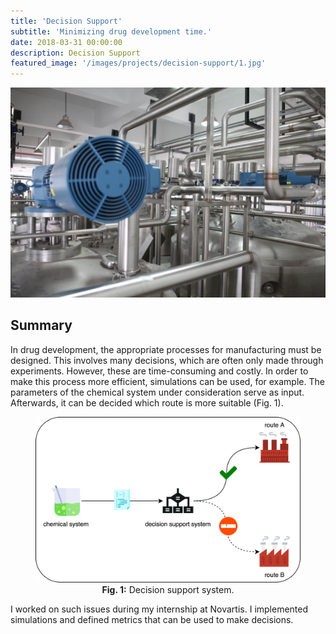 ```yaml
---
title: 'Decision Support'
subtitle: 'Minimizing drug development time.'
date: 2018-03-31 00:00:00
description: Decision Support
featured_image: '/images/projects/decision-support/1.jpg'
---
```


![](/images/projects/decision-support/1.jpg)

## Summary

In drug development, the appropriate processes for manufacturing must be designed. This involves many decisions, which are often only made through experiments. However, these are time-consuming and costly. In order to make this process more efficient, simulations can be used, for example. The parameters of the chemical system under consideration serve as input. Afterwards, it can be decided which route is more suitable (Fig. 1).

<center>
<figure>
<img src="/images/projects/decision-support/decision_support.png" width="800">
<figcaption><b>Fig. 1:</b> Decision support system.</figcaption>
</figure>
</center>

I worked on such issues during my internship at Novartis. I implemented simulations and defined metrics that can be used to make decisions.
